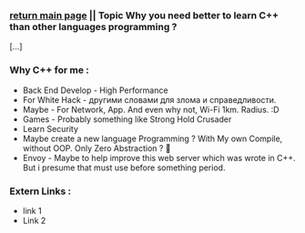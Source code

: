 ### [return main page](../README.md) || Topic Why you need better to learn C++ than other languages programming ?
[...]

### Why C++ for me :
* Back End Develop - High Performance
* For White Hack - другими словами для злома и справедливости.
* Maybe - For Network, App. And even why not, Wi-Fi 1km. Radius. :D
* Games - Probably something like Strong Hold Crusader
* Learn Security
* Maybe create a new language Programming ? With My own Compile, without OOP. Only Zero Abstraction ? 🤔
* Envoy - Maybe to help improve this web server which was wrote in C++. But i presume that must use before something period.

### Extern Links :
* link 1
* Link 2
